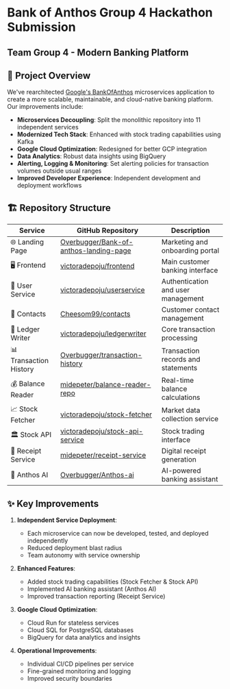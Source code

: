 # Bank of Anthos Group 4 Hackathon Submission

## Team Group 4 - Modern Banking Platform

## 🚀 Project Overview

We've rearchitected [Google's BankOfAnthos](https://github.com/GoogleCloudPlatform/bank-of-anthos) microservices application to create a more scalable, maintainable, and cloud-native banking platform. Our improvements include:

- **Microservices Decoupling**: Split the monolithic repository into 11 independent services
- **Modernized Tech Stack**: Enhanced with stock trading capabilities using Kafka
- **Google Cloud Optimization**: Redesigned for better GCP integration
- **Data Analytics**: Robust data insights using BigQuery
- **Alerting, Logging & Monitoring**: Set alerting policies for transaction volumes outside usual ranges
- **Improved Developer Experience**: Independent development and deployment workflows

## 🏗️ Repository Structure

| Service | GitHub Repository | Description |
|---------|------------|-------------|
| 🌐 Landing Page | [Overbugger/Bank-of-anthos-landing-page](https://github.com/Overbugger/Bank-of-anthos-landing-page) | Marketing and onboarding portal |
| 🖥️ Frontend | [victoradepoju/frontend](https://github.com/victoradepoju/frontend) | Main customer banking interface |
| 👥 User Service | [victoradepoju/userservice](https://github.com/victoradepoju/userservice) | Authentication and user management |
| 📇 Contacts | [Cheesom99/contacts](https://github.com/Cheesom99/contacts) | Customer contact management |
| 📝 Ledger Writer | [victoradepoju/ledgerwriter](https://github.com/victoradepoju/ledgerwriter) | Core transaction processing |
| 📊 Transaction History | [Overbugger/transaction-history](https://github.com/Overbugger/transaction-history) | Transaction records and statements |
| 💰 Balance Reader | [midepeter/balance-reader-repo](https://github.com/midepeter/balance-reader-repo) | Real-time balance calculations |
| 📈 Stock Fetcher | [victoradepoju/stock-fetcher](https://github.com/victoradepoju/stock-fetcher) | Market data collection service |
| 🏛️ Stock API | [victoradepoju/stock-api-service](https://github.com/victoradepoju/stock-api-service) | Stock trading interface |
| 🧾 Receipt Service | [midepeter/receipt-service](https://github.com/midepeter/receipt-service) | Digital receipt generation |
| 🤖 Anthos AI | [Overbugger/Anthos-ai](https://github.com/Overbugger/Anthos-ai.git) | AI-powered banking assistant |

## ✨ Key Improvements

1. **Independent Service Deployment**:
   - Each microservice can now be developed, tested, and deployed independently
   - Reduced deployment blast radius
   - Team autonomy with service ownership

2. **Enhanced Features**:
   - Added stock trading capabilities (Stock Fetcher & Stock API)
   - Implemented AI banking assistant (Anthos AI)
   - Improved transaction reporting (Receipt Service)

3. **Google Cloud Optimization**:
   - Cloud Run for stateless services
   - Cloud SQL for PostgreSQL databases
   - BigQuery for data analytics and insights

4. **Operational Improvements**:
   - Individual CI/CD pipelines per service
   - Fine-grained monitoring and logging
   - Improved security boundaries
